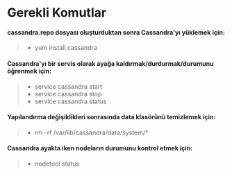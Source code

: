# Gerekli Komutlar

#### cassandra.repo dosyası oluşturduktan sonra Cassandra'yı yüklemek için:
> - yum install cassandra

#### Cassandra'yı bir servis olarak ayağa kaldırmak/durdurmak/durumunu öğrenmek için:
> - service cassandra start
> - service cassandra stop
> - service cassandra status

#### Yapılandırma değişiklikleri sonrasında data klasörünü temizlemek için:
> - rm -rf /var/lib/cassandra/data/system/*

#### Cassandra ayakta iken nodeların durumunu kontrol etmek için:
> - nodetool status
